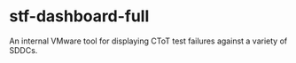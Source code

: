 # stf-dashboard-full
 An internal VMware tool for displaying CToT test failures against a variety of SDDCs.
